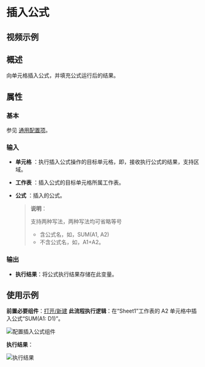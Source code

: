 # 插入公式

## 视频示例

## 概述

向单元格插入公式，并填充公式运行后的结果。

## 属性

### 基本

参见 [通用配置项](../Appendix/CommonConfigurationItems.md)。

### 输入

- **单元格** ：执行插入公式操作的目标单元格，即，接收执行公式的结果，支持区域。
- **工作表** ：插入公式的目标单元格所属工作表。
- **公式** ：插入的公式。

    > **说明**：
    >
    > 支持两种写法，两种写法均可省略等号
    >
    >- 含公式名，如，SUM(A1, A2)
    >- 不含公式名，如，A1+A2。

### 输出

- **执行结果**：将公式执行结果存储在此变量。

## 使用示例

**前置必要组件**：[打开/新建](../OfficeExcel/OpenExcel.md)
**此流程执行逻辑**：在“Sheet1”工作表的 A2 单元格中插入公式“SUM(A1: D1)”。

![配置插入公式组件](https://docimages.blob.core.chinacloudapi.cn/images/Activities/InertFormula2.png)

**执行结果**：

![执行结果](https://docimages.blob.core.chinacloudapi.cn/images/Activities/InertFormula3.png)
